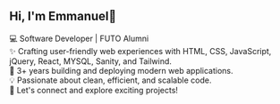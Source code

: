 ## Hi, I'm Emmanuel👋

💻 Software Developer | FUTO Alumni <br />
✨ Crafting user-friendly web experiences with HTML, CSS, JavaScript, jQuery, React, MYSQL, Sanity, and Tailwind. <br />
🚀 3+ years building and deploying modern web applications. <br />
💡 Passionate about clean, efficient, and scalable code. <br />
🔗 Let's connect and explore exciting projects!
